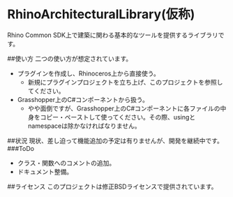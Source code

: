# RhinoArchitecturalLibrary(仮称)
Rhino Common SDK上で建築に関わる基本的なツールを提供するライブラリです。

##使い方
二つの使い方が想定されています。
* プラグインを作成し、Rhinoceros上から直接使う。
  * 新規にプラグインプロジェクトを立ち上げ、このプロジェクトを参照してください。
* Grasshopper上のC#コンポーネントから扱う。
  * やや面倒ですが、Grasshopper上のC#コンポーネントに各ファイルの中身をコピー・ペーストして使ってください。その際、usingとnamespaceは除かなければなりません。

##状況
現状、差し迫って機能追加の予定は有りませんが、開発を継続中です。
###ToDo
* クラス・関数へのコメントの追加。
* ドキュメント整備。

##ライセンス
このプロジェクトは修正BSDライセンスで提供されています。
